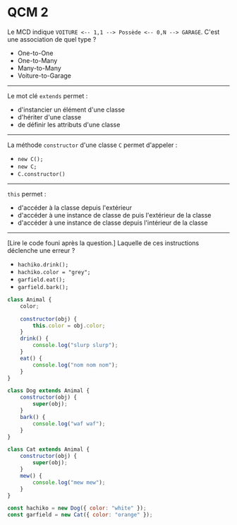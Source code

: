 # QCM 2

Le MCD indique `VOITURE <-- 1,1 --> Possède <-- 0,N --> GARAGE`. C'est une association de quel type ?
- One-to-One
- One-to-Many
- Many-to-Many
- Voiture-to-Garage

---

Le mot clé `extends` permet : 
- d'instancier un élément d'une classe
- d'hériter d'une classe
- de définir les attributs d'une classe

---

La méthode `constructor` d'une classe `C` permet d'appeler :
- `new C();`
- `new C;`
- `C.constructor()`

---

`this` permet : 
- d'accéder à la classe depuis l'extérieur
- d'accéder à une instance de classe de puis l'extérieur de la classe 
- d'accéder à une instance de classe depuis l'intérieur de la classe

---

[Lire le code founi après la question.] Laquelle de ces instructions déclenche une erreur ?
- `hachiko.drink();`
- `hachiko.color = "grey";`
- `garfield.eat();`
- `garfield.bark();`


```js
class Animal {
	color;

	constructor(obj) {
		this.color = obj.color;
	}
	drink() {
		console.log("slurp slurp");
	}
	eat() {
		console.log("nom nom nom");
	}
}

class Dog extends Animal {
	constructor(obj) {
		super(obj);
	}
	bark() {
		console.log("waf waf");
	}
}

class Cat extends Animal {
	constructor(obj) {
		super(obj);
	}
	mew() {
		console.log("mew mew");
	}
}

const hachiko = new Dog({ color: "white" });
const garfield = new Cat({ color: "orange" });
```